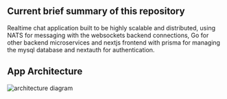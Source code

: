 ## Current brief summary of this repository

Realtime chat application built to be highly scalable and distributed,
using NATS for messaging with the websockets backend connections,
Go for other backend microservices and nextjs frontend with prisma for
managing the mysql database and nextauth for authentication.

## App Architecture

![architecture diagram](https://raw.githubusercontent.com/sebi75/nats-realtime-chat/main/assets/architecture.png)
